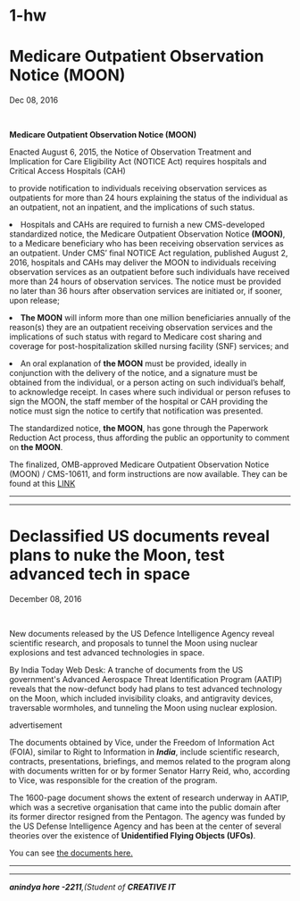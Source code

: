 # 1-hw
<!DOCTYPE html>
<html lang="en">
<head>
    <meta charset="UTF-8">
    <meta http-equiv="X-UA-Compatible" content="IE=edge">
    <meta name="viewport" content="width=device-width, initial-scale=1.0">
    <title>Document</title>
</head>
<body>
    <h1>Medicare Outpatient Observation Notice (MOON)  </h1>
    <p>
        Dec 08, 2016 
    </p>
    <br>
    <p>
        <b>Medicare Outpatient Observation Notice (MOON) </b>
    </p>
    <p>
        Enacted August 6, 2015, the Notice of Observation Treatment and Implication for Care Eligibility Act (NOTICE Act) requires hospitals and Critical Access Hospitals (CAH) 
        <p>to provide notification to individuals receiving observation services as outpatients for more than 24 hours explaining the status of the individual as an outpatient, not an inpatient, and the implications of such status.</p> 
    </p>
    <p>
        <li>
            Hospitals and CAHs are required to furnish a new CMS-developed standardized notice, the Medicare Outpatient Observation Notice <b>(MOON)</b>, to a Medicare beneficiary who has been receiving observation services as an outpatient. Under CMS’ final NOTICE Act regulation, published August 2, 2016, hospitals and CAHs may deliver the MOON to individuals receiving observation services as an outpatient before such individuals have received more than 24 hours of observation services. The notice must be provided no later than 36 hours after observation services are initiated or, if sooner, upon release;
        </li>
    </p>
    <p>
        <li>
           <b> The MOON</b> will inform more than one million beneficiaries annually of the reason(s) they are an outpatient receiving observation services and the implications of such status with regard to Medicare cost sharing and coverage for post-hospitalization skilled nursing facility (SNF) services; and 
        </li>
    </p>
    <p>
        <li>
            An oral explanation of <b>the MOON</b> must be provided, ideally in conjunction with the delivery of the notice, and a signature must be obtained from the individual, or a person acting on such individual’s behalf, to acknowledge receipt. In cases where such individual or person refuses to sign the MOON, the staff member of the hospital or CAH providing the notice must sign the notice to certify that notification was presented.
        </li>
    </p>
    <p>The standardized notice, <b>the MOON</b>, has gone through the Paperwork Reduction Act process, thus affording the public an opportunity to comment on <b>the MOON</b>.</p>
    <p>
        The finalized, OMB-approved Medicare Outpatient Observation Notice (MOON) / CMS-10611, and form instructions are now available.  They can be found at this
        <a href="https://www.cms.gov/Medicare/Medicare-General-Information/BNI/index.html?redirect=/bni " target="_blank">LINK</a>
    </p>
    <hr><hr>
    <h1>Declassified US documents reveal plans to nuke the Moon, 
        test advanced tech in space</h1>
    <p>December 08, 2016</p>
    <br>
    <p>
        New documents released by the US Defence Intelligence Agency reveal scientific research, and proposals to tunnel the Moon using nuclear explosions and test advanced technologies in space. 
    </p>
    <p>
        By India Today Web Desk: A tranche of documents from the US government's Advanced Aerospace Threat Identification Program (AATIP) reveals that the now-defunct body had plans to test advanced technology on the Moon, which included invisibility cloaks, and antigravity devices, traversable wormholes, and tunneling the Moon using nuclear explosion.
    </p>
    <p>
        advertisement

The documents obtained by Vice, under the Freedom of Information Act (FOIA), similar to Right to Information in <i><b>India</b></i>, include scientific research, contracts, presentations, briefings, and memos related to the program along with documents written for or by former Senator Harry Reid, who, according to Vice, was responsible for the creation of the program.
    </p>
    <p>
        The 1600-page document shows the extent of research underway in AATIP, which was a secretive organisation that came into the public domain after its former director resigned from the Pentagon. The agency was funded by the US Defense Intelligence Agency and has been at the center of several theories over the existence of <strong>Unidentified Flying Objects (UFOs)</strong>.
    </p>
    <p>
        You can see 
        <a href="https://www.documentcloud.org/app?q=%2Bproject%3Adia-files-207723%20" target="_blank">the documents here. </a>
    </p>
    <hr><hr>
    <address>
        <b><i>anindya hore -2211</i></b>,(Student of <b>CREATIVE IT</b> 
    </address>

</body>
</html>
